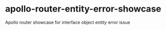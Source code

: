 # apollo-router-entity-error-showcase
Apollo router showcase for interface object entity error issue
